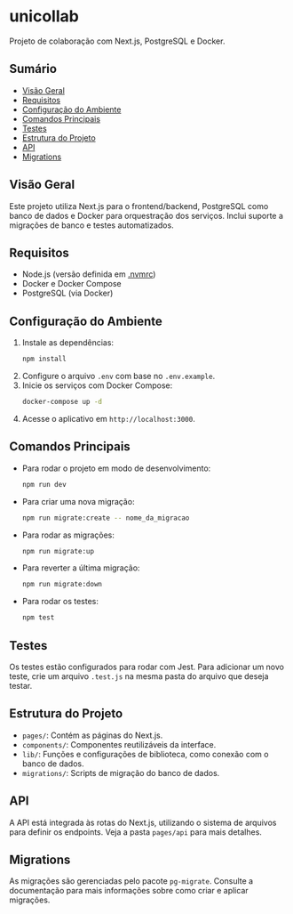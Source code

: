 # unicollab

Projeto de colaboração com Next.js, PostgreSQL e Docker.

## Sumário

- [Visão Geral](#visão-geral)
- [Requisitos](#requisitos)
- [Configuração do Ambiente](#configuração-do-ambiente)
- [Comandos Principais](#comandos-principais)
- [Testes](#testes)
- [Estrutura do Projeto](#estrutura-do-projeto)
- [API](#api)
- [Migrations](#migrations)

## Visão Geral

Este projeto utiliza Next.js para o frontend/backend, PostgreSQL como banco de dados e Docker para orquestração dos serviços. Inclui suporte a migrações de banco e testes automatizados.

## Requisitos

- Node.js (versão definida em [.nvmrc](.nvmrc))
- Docker e Docker Compose
- PostgreSQL (via Docker)

## Configuração do Ambiente

1. Instale as dependências:
   ```sh
   npm install
   ```
2. Configure o arquivo `.env` com base no `.env.example`.
3. Inicie os serviços com Docker Compose:
   ```sh
   docker-compose up -d
   ```
4. Acesse o aplicativo em `http://localhost:3000`.

## Comandos Principais

- Para rodar o projeto em modo de desenvolvimento:
  ```sh
  npm run dev
  ```
- Para criar uma nova migração:
  ```sh
  npm run migrate:create -- nome_da_migracao
  ```
- Para rodar as migrações:
  ```sh
  npm run migrate:up
  ```
- Para reverter a última migração:
  ```sh
  npm run migrate:down
  ```
- Para rodar os testes:
  ```sh
  npm test
  ```

## Testes

Os testes estão configurados para rodar com Jest. Para adicionar um novo teste, crie um arquivo `.test.js` na mesma pasta do arquivo que deseja testar.

## Estrutura do Projeto

- `pages/`: Contém as páginas do Next.js.
- `components/`: Componentes reutilizáveis da interface.
- `lib/`: Funções e configurações de biblioteca, como conexão com o banco de dados.
- `migrations/`: Scripts de migração do banco de dados.

## API

A API está integrada às rotas do Next.js, utilizando o sistema de arquivos para definir os endpoints. Veja a pasta `pages/api` para mais detalhes.

## Migrations

As migrações são gerenciadas pelo pacote `pg-migrate`. Consulte a documentação para mais informações sobre como criar e aplicar migrações.

